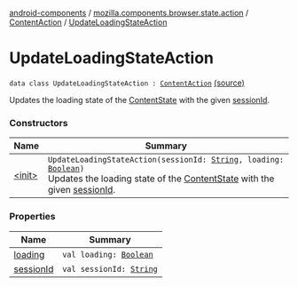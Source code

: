 [android-components](../../../index.md) / [mozilla.components.browser.state.action](../../index.md) / [ContentAction](../index.md) / [UpdateLoadingStateAction](./index.md)

# UpdateLoadingStateAction

`data class UpdateLoadingStateAction : `[`ContentAction`](../index.md) [(source)](https://github.com/mozilla-mobile/android-components/blob/master/components/browser/state/src/main/java/mozilla/components/browser/state/action/BrowserAction.kt#L173)

Updates the loading state of the [ContentState](../../../mozilla.components.browser.state.state/-content-state/index.md) with the given [sessionId](session-id.md).

### Constructors

| Name | Summary |
|---|---|
| [&lt;init&gt;](-init-.md) | `UpdateLoadingStateAction(sessionId: `[`String`](https://kotlinlang.org/api/latest/jvm/stdlib/kotlin/-string/index.html)`, loading: `[`Boolean`](https://kotlinlang.org/api/latest/jvm/stdlib/kotlin/-boolean/index.html)`)`<br>Updates the loading state of the [ContentState](../../../mozilla.components.browser.state.state/-content-state/index.md) with the given [sessionId](session-id.md). |

### Properties

| Name | Summary |
|---|---|
| [loading](loading.md) | `val loading: `[`Boolean`](https://kotlinlang.org/api/latest/jvm/stdlib/kotlin/-boolean/index.html) |
| [sessionId](session-id.md) | `val sessionId: `[`String`](https://kotlinlang.org/api/latest/jvm/stdlib/kotlin/-string/index.html) |

